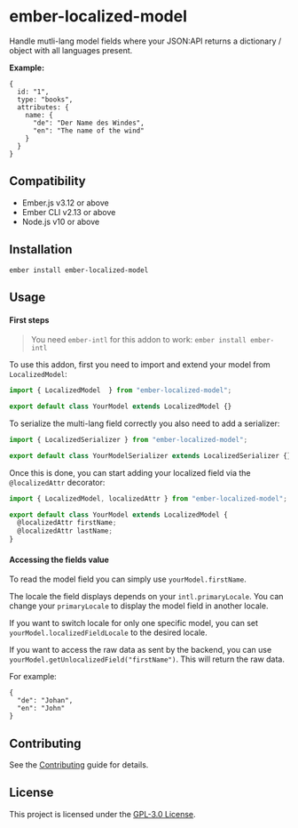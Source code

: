 ember-localized-model
==============================================================================

Handle mutli-lang model fields where your JSON:API returns a dictionary / object
with all languages present.

__Example:__
```
{
  id: "1",
  type: "books",
  attributes: {
    name: {
      "de": "Der Name des Windes",
      "en": "The name of the wind"
    } 
  }
}
```

Compatibility
------------------------------------------------------------------------------

* Ember.js v3.12 or above
* Ember CLI v2.13 or above
* Node.js v10 or above


Installation
------------------------------------------------------------------------------

```
ember install ember-localized-model
```


Usage
------------------------------------------------------------------------------

#### First steps

> You need `ember-intl` for this addon to work: `ember install ember-intl`

To use this addon, first you need to import and extend your model from `LocalizedModel`:
```js
import { LocalizedModel  } from "ember-localized-model";

export default class YourModel extends LocalizedModel {}
```

To serialize the multi-lang field correctly you also need to add a serializer:
```js
import { LocalizedSerializer } from "ember-localized-model";

export default class YourModelSerializer extends LocalizedSerializer {}
```
Once this is done, you can start adding your localized field via the `@localizedAttr` decorator:
```js
import { LocalizedModel, localizedAttr } from "ember-localized-model";

export default class YourModel extends LocalizedModel {
  @localizedAttr firstName;
  @localizedAttr lastName;
}
```

#### Accessing the fields value
To read the model field you can simply use `yourModel.firstName`.

The locale the field displays depends on your `intl.primaryLocale`. You can
change your `primaryLocale` to display the model field in another locale.

If you want to switch locale for only one specific model, you can set
`yourModel.localizedFieldLocale` to the desired locale. 

If you want to access the raw data as sent by the backend, you can use
`yourModel.getUnlocalizedField("firstName")`. This will return the raw data. 

For example: 
```
{
  "de": "Johan",
  "en": "John"
}
```

Contributing
------------------------------------------------------------------------------

See the [Contributing](CONTRIBUTING.md) guide for details.


License
------------------------------------------------------------------------------

This project is licensed under the [GPL-3.0 License](LICENSE).

